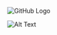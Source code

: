 ![GitHub Logo](/https://i.ibb.co/88yt3Pp/Untitled1.png)

![Alt Text](https://i.ibb.co/88yt3Pp/Untitled1.png)
